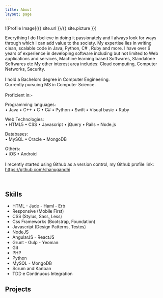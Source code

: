```yaml
---
title: About
layout: page
---
```

![Profile Image]({{ site.url }}/{{ site.picture }})

<p>Everything I do I believe in doing it passionately and I always look for ways through which I can add value to the society.
My expertise lies in writing clean, scalable code in Java, Python,  C# , Ruby and more. I have over 6 years of experience in developing software including but not limited to Web applications and services, Machine learning based Softwares, Standalone Softwares etc
My other interest area includes: Cloud computing, Computer Networks, Security.<br>
<br>
I hold a Bachelors degree in Computer Engineering. <br>
Currently pursuing MS in Computer Science.<br>
<br>
Proficient in:-<br>

Programming languages:<br>
• Java • C++ • C • C# • Python • Swift • Visual basic • Ruby<br>

Web Technologies:<br>
• HTML5 • CSS • Javascript • jQuery • Rails • Node.js<br>

Databases:<br>
• MySQL • Oracle • MongoDB<br>

Others:<br>
• iOS • Android
<br><br>
I recently started using Github as a version control, my Github profile link: https://github.com/shanugandhi<p>
<br>
<h2>Skills</h2>

<ul class="skill-list">
	<li>HTML - Jade - Haml - Erb</li>
	<li>Responsive (Mobile First)</li>
	<li>CSS (Stylus, Sass, Less)</li>
	<li>Css Frameworks (Bootstrap, Foundation)</li>
	<li>Javascript (Design Patterns, Testes)</li>
	<li>NodeJS</li>
	<li>AngularJS - ReactJS</li>
	<li>Grunt - Gulp - Yeoman</li>
	<li>Git</li>
	<li>PHP</li>
	<li>Python</li>
	<li>MySQL - MongoDB</li>
	<li>Scrum and Kanban</li>
	<li>TDD e Continuous Integration</li>
</ul>

<h2>Projects</h2>

<ul>

</ul>
